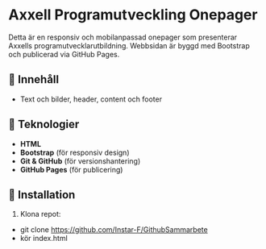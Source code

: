 # Axxell Programutveckling Onepager

Detta är en responsiv och mobilanpassad onepager som presenterar Axxells programutvecklarutbildning. Webbsidan är byggd med Bootstrap och publicerad via GitHub Pages.

## 📌 Innehåll
- Text och bilder,
  header, content och footer

## 🚀 Teknologier
- **HTML**
- **Bootstrap** (för responsiv design)
- **Git & GitHub** (för versionshantering)
- **GitHub Pages** (för publicering)

## 🔧 Installation
1. Klona repot:
  - git clone https://github.com/Instar-F/GithubSammarbete
  - kör index.html
